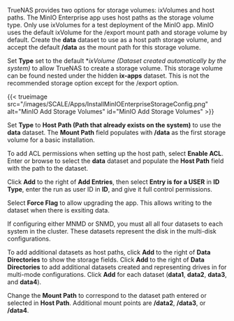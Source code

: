&NewLine;

TrueNAS provides two options for storage volumes: ixVolumes and host paths.
The MinIO Enterprise app uses host paths as the storage volume type. Only use ixVolumes for a test deployment of the MinIO app.
MinIO uses the default ixVolume for the /export mount path and storage volume by default.
Create the **data** dataset to use as a host path storage volume, and accept the default **/data** as the mount path for this storage volume.

Set **Type** set to the default **ixVolume *(Dataset created automatically by the system)** to allow TrueNAS to create a storage volume.
This storage volume can be found nested under the hidden **ix-apps** dataset. This is not the recommended storage option except for the /export option.

{{< trueimage src="/images/SCALE/Apps/InstallMinIOEnterpriseStorageConfig.png" alt="MinIO Add Storage Volumes" id="MinIO Add Storage Volumes" >}}

Set **Type** to **Host Path (Path that already exists on the system)** to use the **data** dataset.
The **Mount Path** field populates with **/data** as the first storage volume for a basic installation.

To add ACL permissions when setting up the host path, select **Enable ACL**.
Enter or browse to select the **data** dataset and populate the **Host Path** field with the path to the dataset.

Click **Add** to the right of **Add Entries**, then select **Entry is for a USER** in **ID Type**, enter the run as user ID in **ID**, and give it full control permissions.

Select **Force Flag** to allow upgrading the app. This allows writing to the dataset when there is exsiting data.

If configuring either MNMD or SNMD, you must all all four datasets to each system in the cluster. These datasets represent the disk in the multi-disk configurations.

To add additional datasets as host paths, click **Add** to the right of **Data Directories** to show the storage fields.
Click **Add** to the right of **Data Directories** to add additional datasets created and representing drives in for multi-mode configurations.
Click **Add** for each dataset (**data1**, **data2**, **data3**, and **data4**).

Change the **Mount Path** to correspond to the dataset path entered or selected in **Host Path**.
Additional mount points are **/data2**, **/data3**, or **/data4**.